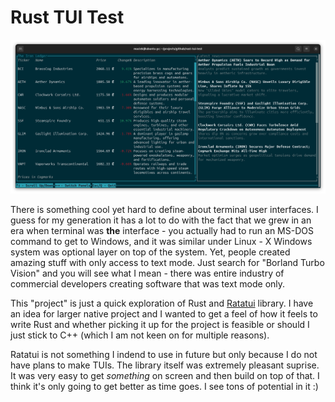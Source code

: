 # Rust TUI Test

![Rust TUI Example](./rust-tui-test.png)

There is something cool yet hard to define about terminal user interfaces. I guess for my generation
it has a lot to do with the fact that we grew in an era when terminal was **the** interface - you actually
had to run an MS-DOS command to get to Windows, and it was similar under Linux - X Windows system was
optional layer on top of the system. Yet, people created amazing stuff with only access to text mode.
Just search for "Borland Turbo Vision" and you will see what I mean - there was entire industry of
commercial developers creating software that was text mode only.

This "project" is just a quick exploration of Rust and [Ratatui](https://ratatui.rs) library. I have an idea
for larger native project and I wanted to get a feel of how it feels to write Rust and whether picking it
up for the project is feasible or should I just stick to C++ (which I am not keen on for multiple reasons).

Ratatui is not something I indend to use in future but only because I do not have plans to make TUIs.
The library itself was extremely pleasant suprise. It was very easy to get _something_ on screen and then
build on top of that. I think it's only going to get better as time goes. I see tons of potential in it :)


